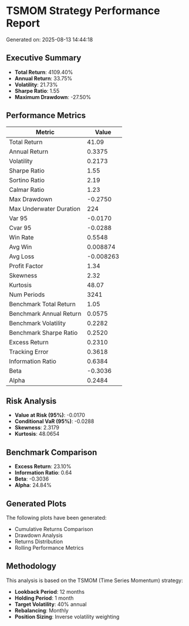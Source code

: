 # TSMOM Strategy Performance Report

Generated on: 2025-08-13 14:44:18

## Executive Summary

- **Total Return**: 4109.40%
- **Annual Return**: 33.75%
- **Volatility**: 21.73%
- **Sharpe Ratio**: 1.55
- **Maximum Drawdown**: -27.50%

## Performance Metrics

| Metric | Value |
|--------|-------|
| Total Return | 41.09 |
| Annual Return | 0.3375 |
| Volatility | 0.2173 |
| Sharpe Ratio | 1.55 |
| Sortino Ratio | 2.19 |
| Calmar Ratio | 1.23 |
| Max Drawdown | -0.2750 |
| Max Underwater Duration | 224 |
| Var 95 | -0.0170 |
| Cvar 95 | -0.0288 |
| Win Rate | 0.5548 |
| Avg Win | 0.008874 |
| Avg Loss | -0.008263 |
| Profit Factor | 1.34 |
| Skewness | 2.32 |
| Kurtosis | 48.07 |
| Num Periods | 3241 |
| Benchmark Total Return | 1.05 |
| Benchmark Annual Return | 0.0575 |
| Benchmark Volatility | 0.2282 |
| Benchmark Sharpe Ratio | 0.2520 |
| Excess Return | 0.2310 |
| Tracking Error | 0.3618 |
| Information Ratio | 0.6384 |
| Beta | -0.3036 |
| Alpha | 0.2484 |

## Risk Analysis

- **Value at Risk (95%)**: -0.0170
- **Conditional VaR (95%)**: -0.0288
- **Skewness**: 2.3179
- **Kurtosis**: 48.0654

## Benchmark Comparison

- **Excess Return**: 23.10%
- **Information Ratio**: 0.64
- **Beta**: -0.3036
- **Alpha**: 24.84%

## Generated Plots

The following plots have been generated:
- Cumulative Returns Comparison
- Drawdown Analysis
- Returns Distribution
- Rolling Performance Metrics

## Methodology

This analysis is based on the TSMOM (Time Series Momentum) strategy:
- **Lookback Period**: 12 months
- **Holding Period**: 1 month
- **Target Volatility**: 40% annual
- **Rebalancing**: Monthly
- **Position Sizing**: Inverse volatility weighting

